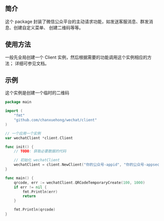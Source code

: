 ## 简介

这个 package 封装了微信公众平台的主动请求功能，如发送客服消息、群发消息、创建自定义菜单、
创建二维码等等。

## 使用方法

一般先全局创建一个 Client 实例，然后根据需要的功能调用这个实例相应的方法；
详细可参见文档。

## 示例

这个实例是创建一个临时的二维码
```Go
package main

import (
	"fmt"
	"github.com/chanxuehong/wechat/client"
)

// 一个应用一个实例
var wechatClient *client.Client

func init() {
	// TODO: 获取必要数据的代码

	// 初始化 wechatClient
	wechatClient = client.NewClient("你的公众号-appid", "你的公众号-appsecret", nil)
}

func main() {
	qrcode, err := wechatClient.QRCodeTemporaryCreate(100, 1000)
	if err != nil {
		fmt.Println(err)
		return
	}

	fmt.Println(qrcode)
}
```